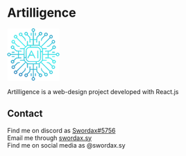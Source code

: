 # Artilligence

<img src="src/assets/logo.png" width="120">

Artilligence is a web-design project developed with React.js

## Contact

Find me on discord as [Swordax#5756](https://discord.com/users/465453058667839499/)<br>
Email me through [swordax.sy](mailto:swordax.sy@gmail.com)<br>
Find me on social media as @swordax.sy<br>
